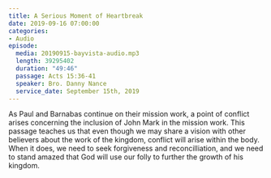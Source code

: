 ```yaml
---
title: A Serious Moment of Heartbreak
date: 2019-09-16 07:00:00
categories:
- Audio
episode:
  media: 20190915-bayvista-audio.mp3
  length: 39295402
  duration: "49:46"
  passage: Acts 15:36-41
  speaker: Bro. Danny Nance
  service_date: September 15th, 2019
---
```

As Paul and Barnabas continue on their mission work, a point of conflict arises concerning the inclusion of John Mark in the mission work.  This passage teaches us that even though we may share a vision with other believers about the work of the kingdom, conflict will arise within the body.  When it does, we need to seek forgiveness and reconcilliation, and we need to stand amazed that God will use our folly to further the growth of his kingdom.